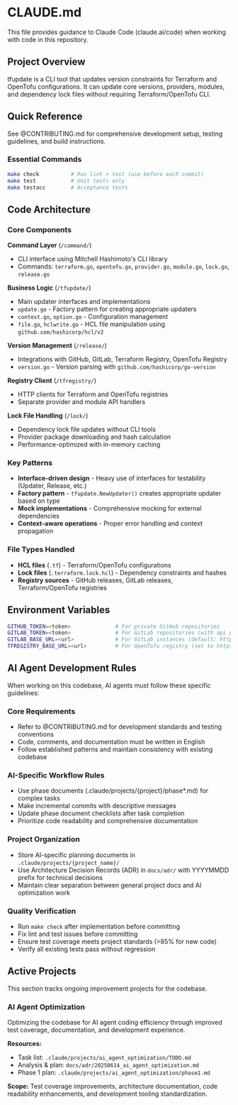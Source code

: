# CLAUDE.md

This file provides guidance to Claude Code (claude.ai/code) when working with code in this repository.

## Project Overview

tfupdate is a CLI tool that updates version constraints for Terraform and OpenTofu configurations. It can update core versions, providers, modules, and dependency lock files without requiring Terraform/OpenTofu CLI.

## Quick Reference

See @CONTRIBUTING.md for comprehensive development setup, testing guidelines, and build instructions.

### Essential Commands
```bash
make check          # Run lint + test (use before each commit)
make test           # Unit tests only
make testacc        # Acceptance tests
```

## Code Architecture

### Core Components

**Command Layer** (`/command/`)
- CLI interface using Mitchell Hashimoto's CLI library
- Commands: `terraform.go`, `opentofu.go`, `provider.go`, `module.go`, `lock.go`, `release.go`

**Business Logic** (`/tfupdate/`)
- Main updater interfaces and implementations
- `update.go` - Factory pattern for creating appropriate updaters
- `context.go`, `option.go` - Configuration management
- `file.go`, `hclwrite.go` - HCL file manipulation using `github.com/hashicorp/hcl/v2`

**Version Management** (`/release/`)
- Integrations with GitHub, GitLab, Terraform Registry, OpenTofu Registry
- `version.go` - Version parsing with `github.com/hashicorp/go-version`

**Registry Client** (`/tfregistry/`)
- HTTP clients for Terraform and OpenTofu registries
- Separate provider and module API handlers

**Lock File Handling** (`/lock/`)
- Dependency lock file updates without CLI tools
- Provider package downloading and hash calculation
- Performance-optimized with in-memory caching

### Key Patterns

- **Interface-driven design** - Heavy use of interfaces for testability (Updater, Release, etc.)
- **Factory pattern** - `tfupdate.NewUpdater()` creates appropriate updater based on type
- **Mock implementations** - Comprehensive mocking for external dependencies
- **Context-aware operations** - Proper error handling and context propagation

### File Types Handled

- **HCL files** (`.tf`) - Terraform/OpenTofu configurations
- **Lock files** (`.terraform.lock.hcl`) - Dependency constraints and hashes
- **Registry sources** - GitHub releases, GitLab releases, Terraform/OpenTofu registries

## Environment Variables

```bash
GITHUB_TOKEN=<token>              # For private GitHub repositories
GITLAB_TOKEN=<token>              # For GitLab repositories (with api permissions)
GITLAB_BASE_URL=<url>             # For GitLab instances (default: https://gitlab.com/api/v4/)
TFREGISTRY_BASE_URL=<url>         # For OpenTofu registry (set to https://registry.opentofu.org/)
```

## AI Agent Development Rules

When working on this codebase, AI agents must follow these specific guidelines:

### Core Requirements
- Refer to @CONTRIBUTING.md for development standards and testing conventions
- Code, comments, and documentation must be written in English
- Follow established patterns and maintain consistency with existing codebase

### AI-Specific Workflow Rules
- Use phase documents (.claude/projects/{project}/phase*.md) for complex tasks
- Make incremental commits with descriptive messages
- Update phase document checklists after task completion
- Prioritize code readability and comprehensive documentation

### Project Organization
- Store AI-specific planning documents in `.claude/projects/{project_name}/`
- Use Architecture Decision Records (ADR) in `docs/adr/` with YYYYMMDD prefix for technical decisions
- Maintain clear separation between general project docs and AI optimization work

### Quality Verification
- Run `make check` after implementation before committing
- Fix lint and test issues before committing
- Ensure test coverage meets project standards (>85% for new code)
- Verify all existing tests pass without regression

## Active Projects

This section tracks ongoing improvement projects for the codebase.

### AI Agent Optimization
Optimizing the codebase for AI agent coding efficiency through improved test coverage, documentation, and development experience.

**Resources:**
- Task list: `.claude/projects/ai_agent_optimization/TODO.md`
- Analysis & plan: `docs/adr/20250614_ai_agent_optimization.md`
- Phase 1 plan: `.claude/projects/ai_agent_optimization/phase1.md`

**Scope:** Test coverage improvements, architecture documentation, code readability enhancements, and development tooling standardization.
